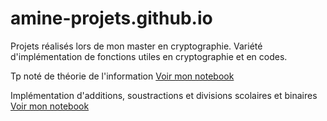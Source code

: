 # amine-projets.github.io
Projets réalisés lors de mon master en cryptographie. Variété d'implémentation de fonctions utiles en cryptographie et en codes. 

Tp noté de théorie de l'information
[Voir mon notebook](https://github.com/AD72876/amine-projets/blob/main/notebooks_M1_arithmetique_algorithmique.ipynb)


Implémentation d'additions, soustractions et divisions scolaires et binaires 
[Voir mon notebook](https://github.com/AD72876/amine-projets/blob/main/notebooks_M1_arithmetique_algorithmique.ipynb)

